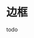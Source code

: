 <!--
 * @Autor: costa
 * @Date: 2023-08-01 13:45:29
 * @LastEditors: costa
 * @LastEditTime: 2023-08-01 13:45:51
 * @Description: 
 * @Copyright: © 2023 by costa. All rights reserved.
-->
# 边框

todo